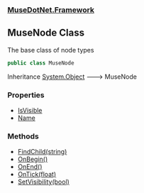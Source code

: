### [MuseDotNet.Framework](./MuseDotNet-Framework.md 'MuseDotNet.Framework')
## MuseNode Class
The base class of node types  
```csharp
public class MuseNode
```
Inheritance [System.Object](https://docs.microsoft.com/en-us/dotnet/api/System.Object 'System.Object') &#129106; MuseNode  
### Properties
- [IsVisible](./MuseNode-IsVisible.md 'MuseDotNet.Framework.MuseNode.IsVisible')
- [Name](./MuseNode-Name.md 'MuseDotNet.Framework.MuseNode.Name')
### Methods
- [FindChild(string)](./MuseNode-FindChild(string).md 'MuseDotNet.Framework.MuseNode.FindChild(string)')
- [OnBegin()](./MuseNode-OnBegin().md 'MuseDotNet.Framework.MuseNode.OnBegin()')
- [OnEnd()](./MuseNode-OnEnd().md 'MuseDotNet.Framework.MuseNode.OnEnd()')
- [OnTick(float)](./MuseNode-OnTick(float).md 'MuseDotNet.Framework.MuseNode.OnTick(float)')
- [SetVisibility(bool)](./MuseNode-SetVisibility(bool).md 'MuseDotNet.Framework.MuseNode.SetVisibility(bool)')
